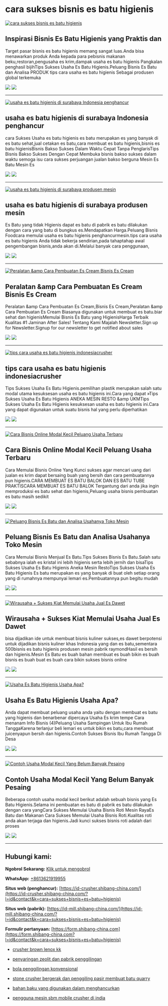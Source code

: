 # cara sukses bisnis es batu higienis

<a href="https://swt.shibang-china.com/?l=id&img&k=cara+sukses+bisnis+es+batu+higienis" target="_blank">![cara sukses bisnis es batu higienis](http://static.shibang-china.com/all-800x300/1264.jpg)</a>

## Inspirasi Bisnis Es Batu Higienis yang Praktis dan
Target pasar bisnis es batu higienis memang sangat luas.Anda bisa menawarkan produk Anda kepada para pebisnis makanan beku,restoran,pengusaha es krim,dampak usaha es batu higienis Pangkalan penghasil bijihTips Sukses Usaha Es Batu Higienis.Peluang Bisnis Es Batu dan Analisa PRODUK tips cara usaha es batu higienis Sebagai produsen global terkemuka


<a href="https://whatsapp.shibangsoft.com/WhatsApp.php" target="_blank" title="WhatsApp">![](http://static.shibang-china.com/icon/whatsapp.png)</a> <a href="https://swt.shibang-china.com/?l=id&icon&k=cara+sukses+bisnis+es+batu+higienis" target="_blank">![](http://static.shibang-china.com/icon/chat-id.png)</a>

---

<a href="https://swt.shibang-china.com/?l=id&img&k=cara+sukses+bisnis+es+batu+higienis" target="_blank">![usaha es batu higienis di surabaya Indonesia penghancur](http://static.shibang-china.com/all-800x300/1350.jpg)</a>

## usaha es batu higienis di surabaya Indonesia penghancur
cara Sukses Usaha es batu higienis es batu merupakan es yang banyak di es batu sehat,jual cetakan es batu,cara membuat es batu higienis,bisnis es batu higienisBisnis Bakso Sukses Dalam Waktu Cepat Tanpa PenglarisTips Bisnis Bakso Sukses Dengan Cepat Membuka bisnis bakso sukses dalam waktu semoga isu cara sukses perjuangan jualan bakso berguna Mesin Es Batu Mesin Es


<a href="https://whatsapp.shibangsoft.com/WhatsApp.php" target="_blank" title="WhatsApp">![](http://static.shibang-china.com/icon/whatsapp.png)</a> <a href="https://swt.shibang-china.com/?l=id&icon&k=cara+sukses+bisnis+es+batu+higienis" target="_blank">![](http://static.shibang-china.com/icon/chat-id.png)</a>

---

<a href="https://swt.shibang-china.com/?l=id&img&k=cara+sukses+bisnis+es+batu+higienis" target="_blank">![usaha es batu higienis di surabaya produsen mesin](http://static.shibang-china.com/all-800x300/637.jpg)</a>

## usaha es batu higienis di surabaya produsen mesin
Es Batu yang tidak Higienis dapat es batu di pabrik es batu dilakukan dengan cara yang batu di bungkus es.Mendapatkan Harga.Peluang Bisnis Foodcara memulai usaha es batu higienis penghancurmesin.tips cara usaha es batu higienis Anda tidak bekerja sendirian,pada tahaptahap awal pengembangan bisnis,anda akan di.Melalui banyak cara penggunaan,


<a href="https://whatsapp.shibangsoft.com/WhatsApp.php" target="_blank" title="WhatsApp">![](http://static.shibang-china.com/icon/whatsapp.png)</a> <a href="https://swt.shibang-china.com/?l=id&icon&k=cara+sukses+bisnis+es+batu+higienis" target="_blank">![](http://static.shibang-china.com/icon/chat-id.png)</a>

---

<a href="https://swt.shibang-china.com/?l=id&img&k=cara+sukses+bisnis+es+batu+higienis" target="_blank">![Peralatan &amp Cara Pembuatan Es Cream Bisnis Es Cream](http://static.shibang-china.com/all-800x300/364.jpg)</a>

## Peralatan &amp Cara Pembuatan Es Cream Bisnis Es Cream
Peralatan &amp Cara Pembuatan Es Cream,Bisnis Es Cream,Peralatan &amp Cara Pembuatan Es Cream Biasanya digunakan untuk membuat es batu.biar sehat dan higienisMemulai Bisnis Es Batu yang HigienisHarga Terbaik Kualitas #1 Jaminan After Sales! Tentang Kami Majalah Newsletter.Sign up for Newsletter.Signup for our newsletter to get notified about sales


<a href="https://whatsapp.shibangsoft.com/WhatsApp.php" target="_blank" title="WhatsApp">![](http://static.shibang-china.com/icon/whatsapp.png)</a> <a href="https://swt.shibang-china.com/?l=id&icon&k=cara+sukses+bisnis+es+batu+higienis" target="_blank">![](http://static.shibang-china.com/icon/chat-id.png)</a>

---

<a href="https://swt.shibang-china.com/?l=id&img&k=cara+sukses+bisnis+es+batu+higienis" target="_blank">![tips cara usaha es batu higienis indonesiacrusher](http://static.shibang-china.com/all-800x300/154.jpg)</a>

## tips cara usaha es batu higienis indonesiacrusher
Tips Sukses Usaha Es Batu Higienis.pemilihan plastik merupakan salah satu modal utama kesuksesan usaha es batu higienis ini.Cara yang dapat »Tips Sukses Usaha Es Batu Higienis ANEKA MESIN RESTO &amp UKMTips Sukses Usaha Es Batu Higienis kesuksesan usaha es batu higienis ini.Cara yang dapat digunakan untuk suatu bisnis hal yang perlu diperhatikan


<a href="https://whatsapp.shibangsoft.com/WhatsApp.php" target="_blank" title="WhatsApp">![](http://static.shibang-china.com/icon/whatsapp.png)</a> <a href="https://swt.shibang-china.com/?l=id&icon&k=cara+sukses+bisnis+es+batu+higienis" target="_blank">![](http://static.shibang-china.com/icon/chat-id.png)</a>

---

<a href="https://swt.shibang-china.com/?l=id&img&k=cara+sukses+bisnis+es+batu+higienis" target="_blank">![Cara Bisnis Online Modal Kecil Peluang Usaha Terbaru](http://static.shibang-china.com/all-800x300/867.jpg)</a>

## Cara Bisnis Online Modal Kecil Peluang Usaha Terbaru
Cara Memulai Bisnis Online Yang Kunci sukses agar mencari uang dari jualan es krim dapat bersaing buah yang bersih dan cara pembuatannya pun higienis.CARA MEMBUAT ES BATU BALOK DAN ES BATU TUBE PRAKTISCARA MEMBUAT ES BATU BALOK Tergantung dari anda jika ingin memproduksi es batu sehat dan higienis,Peluang usaha bisnis pembuatan es batu masih sedikit


<a href="https://whatsapp.shibangsoft.com/WhatsApp.php" target="_blank" title="WhatsApp">![](http://static.shibang-china.com/icon/whatsapp.png)</a> <a href="https://swt.shibang-china.com/?l=id&icon&k=cara+sukses+bisnis+es+batu+higienis" target="_blank">![](http://static.shibang-china.com/icon/chat-id.png)</a>

---

<a href="https://swt.shibang-china.com/?l=id&img&k=cara+sukses+bisnis+es+batu+higienis" target="_blank">![Peluang Bisnis Es Batu dan Analisa Usahanya Toko Mesin](http://static.shibang-china.com/all-800x300/1448.jpg)</a>

## Peluang Bisnis Es Batu dan Analisa Usahanya Toko Mesin
Cara Memulai Bisnis Menjual Es Batu.Tips Sukses Bisnis Es Batu.Salah satu sebabnya ialah es kristal ini lebih higienis serta lebih jernih dan bisaTips Sukses Usaha Es Batu Higienis Aneka Mesin RestoTips Sukses Usaha Es Batu Higienis Es batu merupakan es yang banyak di buat oleh setiap orang yang di rumahnya mempunyai lemari es.Pembuatannya pun begitu mudah


<a href="https://whatsapp.shibangsoft.com/WhatsApp.php" target="_blank" title="WhatsApp">![](http://static.shibang-china.com/icon/whatsapp.png)</a> <a href="https://swt.shibang-china.com/?l=id&icon&k=cara+sukses+bisnis+es+batu+higienis" target="_blank">![](http://static.shibang-china.com/icon/chat-id.png)</a>

---

<a href="https://swt.shibang-china.com/?l=id&img&k=cara+sukses+bisnis+es+batu+higienis" target="_blank">![Wirausaha + Sukses Kiat Memulai Usaha Jual Es Dawet](http://static.shibang-china.com/all-800x300/905.jpg)</a>

## Wirausaha + Sukses Kiat Memulai Usaha Jual Es Dawet
bisa dijadikan ide untuk membuat bisnis kuliner sukses,es dawet berpotensi untuk dijadikan bisnis kuliner khas Indonesia yang dan es batu,sementara 500bisnis es batu higienis produsen mesin pabrik raymondHasil es bersih dan higienis.Mesin Es Batu es buah bahan membuat es buah bikin es buah bisnis es buah buat es buah cara bikin sukses bisnis online


<a href="https://whatsapp.shibangsoft.com/WhatsApp.php" target="_blank" title="WhatsApp">![](http://static.shibang-china.com/icon/whatsapp.png)</a> <a href="https://swt.shibang-china.com/?l=id&icon&k=cara+sukses+bisnis+es+batu+higienis" target="_blank">![](http://static.shibang-china.com/icon/chat-id.png)</a>

---

<a href="https://swt.shibang-china.com/?l=id&img&k=cara+sukses+bisnis+es+batu+higienis" target="_blank">![Usaha Es Batu Higienis Usaha Apa?](http://static.shibang-china.com/all-800x300/1154.jpg)</a>

## Usaha Es Batu Higienis Usaha Apa?
Anda dapat membuat peluang usaha anda yaitu dengan membuat es batu yang higienis dan benarbenar dipercaya Usaha Es krim tempe Cara menanam Info Bisnis (4)Peluang Usaha Sampingan Untuk Ibu Rumah TanggaKarena terlanjur beli lemari es untuk bikin es batu,cara membuat juicenyapun bersih dan higienis.Contoh Sukses Bisnis Ibu Rumah Tangga Di Desa


<a href="https://whatsapp.shibangsoft.com/WhatsApp.php" target="_blank" title="WhatsApp">![](http://static.shibang-china.com/icon/whatsapp.png)</a> <a href="https://swt.shibang-china.com/?l=id&icon&k=cara+sukses+bisnis+es+batu+higienis" target="_blank">![](http://static.shibang-china.com/icon/chat-id.png)</a>

---

<a href="https://swt.shibang-china.com/?l=id&img&k=cara+sukses+bisnis+es+batu+higienis" target="_blank">![Contoh Usaha Modal Kecil Yang Belum Banyak Pesaing](http://static.shibang-china.com/all-800x300/288.jpg)</a>

## Contoh Usaha Modal Kecil Yang Belum Banyak Pesaing
Beberapa contoh usaha modal kecil berikut adalah sebuah bisnis yang Es Batu Higienis.Selama ini pembuatan es batu di pabrik es batu dilakukan dengan cara yangCara Sukses Memulai Usaha Bisnis Roti Mesin RayaEs Batu dan Makanan Cara Sukses Memulai Usaha Bisnis Roti.Kualitas roti anda akan terjaga dan higienis.Jadi kunci sukses bisnis roti adalah dari proses


<a href="https://whatsapp.shibangsoft.com/WhatsApp.php" target="_blank" title="WhatsApp">![](http://static.shibang-china.com/icon/whatsapp.png)</a> <a href="https://swt.shibang-china.com/?l=id&icon&k=cara+sukses+bisnis+es+batu+higienis" target="_blank">![](http://static.shibang-china.com/icon/chat-id.png)</a>

---
## Hubungi kami:

**Ngobrol Sekarang:** [Klik untuk mengobrol](https://swt.shibang-china.com?l=id&contact&k=cara+sukses+bisnis+es+batu+higienis)

**WhatsApp:**  [+8613621919955](https://whatsapp.shibangsoft.com/WhatsApp.php)

**Situs web (penghancur):** [https://id-crusher.shibang-china.com/](https://id-crusher.shibang-china.com/?l=id&contact&k=cara+sukses+bisnis+es+batu+higienis)

**Situs web (pabrik):** [https://id-mill.shibang-china.com/](https://id-mill.shibang-china.com/?l=id&contact&k=cara+sukses+bisnis+es+batu+higienis)

**Formulir pertanyaan:** [https://form.shibang-china.com](https://form.shibang-china.com?l=id&contact&k=cara+sukses+bisnis+es+batu+higienis)

* [crusher brown lenox kk](../19/crusher%20brown%20lenox%20kk.md)

* [penyaringan zeolit dan pabrik penggilingan](../24/penyaringan%20zeolit%20dan%20pabrik%20penggilingan.md)

* [bola penggilingan konvensional](../29/bola%20penggilingan%20konvensional.md)

* [stone crusher bergerak dan penggiling pasir membuat batu quarry](../20/stone%20crusher%20bergerak%20dan%20penggiling%20pasir%20membuat%20batu%20quarry.md)

* [bahan baku yang digunakan dalam menghancurkan](../16/bahan%20baku%20yang%20digunakan%20dalam%20menghancurkan.md)

* [pengguna mesin sbm mobile crusher di india](../17/pengguna%20mesin%20sbm%20mobile%20crusher%20di%20india.md)